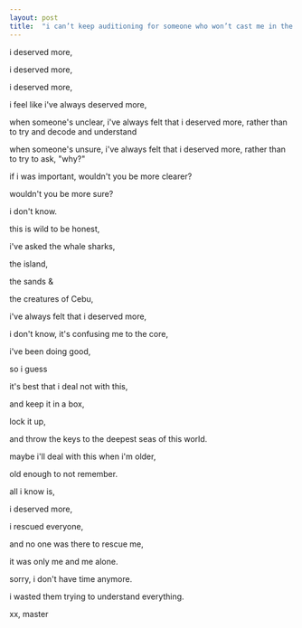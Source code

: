 ```yaml
---
layout: post
title:  "i can’t keep auditioning for someone who won’t cast me in the story."
---
```


i deserved more,

i deserved more, 

i deserved more,

i feel like i've always deserved more, 

when someone's unclear, i've always felt that i deserved more, rather than to try and decode and understand

when someone's unsure, i've always felt that i deserved more, rather than to try to ask, "why?"

if i was important, wouldn't you be more clearer? 

wouldn't you be more sure? 

i don't know.

this is wild to be honest, 

i've asked the whale sharks,

the island, 

the sands &

the creatures of Cebu, 

i've always felt that i deserved more, 

i don't know, it's confusing me to the core,

i've been doing good, 

so i guess

it's best that i deal not with this, 

and keep it in a box,

lock it up, 

and throw the keys to the deepest seas of this world.

maybe i'll deal with this when i'm older,

old enough to not remember.

all i know is, 

i deserved more,

i rescued everyone, 

and no one was there to rescue me, 

it was only me and me alone.

sorry, i don't have time anymore.

i wasted them trying to understand everything.

xx,
master
